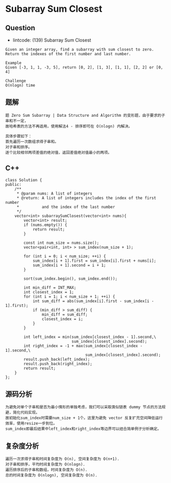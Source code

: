 # Subarray Sum Closest

## Question

- lintcode: (139) Subarray Sum Closest

```
Given an integer array, find a subarray with sum closest to zero.
Return the indexes of the first number and last number.

Example
Given [-3, 1, 1, -3, 5], return [0, 2], [1, 3], [1, 1], [2, 2] or [0, 4]

Challenge
O(nlogn) time
```

## 题解

    题 Zero Sum Subarray | Data Structure and Algorithm 的变形题，由于要求的子串和不一定，
    故哈希表的方法不再适用，使用解法4 - 排序即可在 O(nlogn) 内解决。
    
    具体步骤如下：
    首先遍历一次数组求得子串和。
    对子串和排序。
    逐个比较相邻两项差值的绝对值，返回差值绝对值最小的两项。

## C++

    class Solution {
    public:
        /**
         * @param nums: A list of integers
         * @return: A list of integers includes the index of the first number
         *          and the index of the last number
         */
        vector<int> subarraySumClosest(vector<int> nums){
            vector<int> result;
            if (nums.empty()) {
                return result;
            }
    
            const int num_size = nums.size();
            vector<pair<int, int> > sum_index(num_size + 1);
    
            for (int i = 0; i < num_size; ++i) {
                sum_index[i + 1].first = sum_index[i].first + nums[i];
                sum_index[i + 1].second = i + 1;
            }
    
            sort(sum_index.begin(), sum_index.end());
    
            int min_diff = INT_MAX;
            int closest_index = 1;
            for (int i = 1; i < num_size + 1; ++i) {
                int sum_diff = abs(sum_index[i].first - sum_index[i - 1].first);
                if (min_diff > sum_diff) {
                    min_diff = sum_diff;
                    closest_index = i;
                }
            }
    
            int left_index = min(sum_index[closest_index - 1].second,\
                                 sum_index[closest_index].second);
            int right_index = -1 + max(sum_index[closest_index - 1].second,\
                                       sum_index[closest_index].second);
            result.push_back(left_index);
            result.push_back(right_index);
            return result;
        }
    };
    
## 源码分析

    为避免对单个子串和是否为最小情形的单独考虑，我们可以采取类似链表 dummy 节点的方法规避，简化代码实现。
    故初始化sum_index时需要num_size + 1个。这里为避免 vector 反复扩充空间降低运行效率，使用resize一步到位。
    sum_index即最后结果中left_index和right_index等边界可以结合简单例子分析确定。

## 复杂度分析

    遍历一次求得子串和时间复杂度为 O(n), 空间复杂度为 O(n+1).
    对子串和排序，平均时间复杂度为 O(nlogn).
    遍历排序后的子串和数组，时间复杂度为 O(n).
    总的时间复杂度为 O(nlogn), 空间复杂度为 O(n).